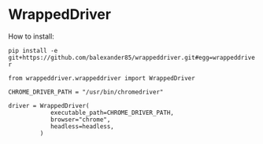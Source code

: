 # WrappedDriver

How to install:

`pip install -e git+https://github.com/balexander85/wrappeddriver.git#egg=wrappeddriver`

```$python
from wrappeddriver.wrappeddriver import WrappedDriver

CHROME_DRIVER_PATH = "/usr/bin/chromedriver"

driver = WrappedDriver(
            executable_path=CHROME_DRIVER_PATH,
            browser="chrome",
            headless=headless,
         )
```
